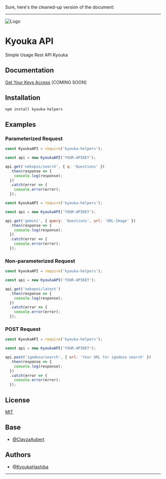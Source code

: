 Sure, here's the cleaned-up version of the document:

---

![Logo](https://telegra.ph/file/0201b9bbd766212d4979b.jpg)

# Kyouka API

Simple Usage Rest API Kyouka

## Documentation

[Get Your Keys Access](https://) [COMING SOON]

## Installation

```bash
npm install kyouka-helpers
```

## Examples

### Parameterized Request

```javascript
const KyoukaAPI = require('kyouka-helpers');

const api = new KyoukaAPI('YOUR-APIKEY');

api.get('nekopoi/search', { q: 'Questions' })
  .then(response => {
    console.log(response);
  })
  .catch(error => {
    console.error(error);
  });
```

```javascript
const KyoukaAPI = require('kyouka-helpers');

const api = new KyoukaAPI('YOUR-APIKEY');

api.get('gemini', { query: 'Questions', url: 'URL-Image' })
  .then(response => {
    console.log(response);
  })
  .catch(error => {
    console.error(error);
  });
```

### Non-parameterized Request

```javascript
const KyoukaAPI = require('kyouka-helpers');

const api = new KyoukaAPI('YOUR-APIKEY');

api.get('nekopoi/latest')
  .then(response => {
    console.log(response);
  })
  .catch(error => {
    console.error(error);
  });
```

### POST Request

```javascript
const KyoukaAPI = require('kyouka-helpers');

const api = new KyoukaAPI('YOUR-APIKEY');

api.post('igodesu/search', { url: 'Your URL for igodesu search' })
  .then(response => {
    console.log(response);
  })
  .catch(error => {
    console.error(error);
  });
```

## License

[MIT](https://choosealicense.com/licenses/mit/)

## Base

- [@ClayzaAubert](https://www.github.com/ClayzaAubert)

## Authors

- [@KyoukaHashiba](https://www.github.com/Yuri-Neko)

---
